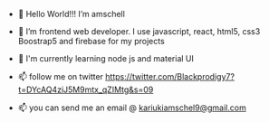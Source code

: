 - 👋 Hello World!!! I’m amschell
- 👀 I’m  frontend web developer.
I use javascript, react, html5, css3
Boostrap5 and firebase for my projects

- 🌱 I'm currently learning node js and material UI
- 📫 follow me on twitter https://twitter.com/Blackprodigy7?t=DYcAQ4ziJ5M9mtx_qZIMtg&s=09
- 📫 you can send me an email @ kariukiamschel9@gmail.com

<!---
amschell/amschell is a ✨ special ✨ repository because its `README.md` (this file) appears on your GitHub profile.
You can click the Preview link to take a look at your changes.
--->
